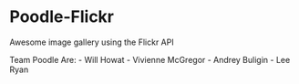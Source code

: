 Poodle-Flickr
=============

Awesome image gallery using the Flickr API

Team Poodle Are: 
	- Will Howat 
	- Vivienne McGregor
	- Andrey Buligin
	- Lee Ryan
